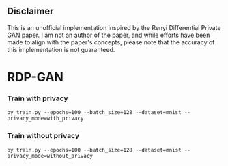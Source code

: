 ## Disclaimer
This is an unofficial implementation inspired by the Renyi Differential Private GAN paper. I am not an author of the paper, and while efforts have been made to align with the paper's concepts, please note that the accuracy of this implementation is not guaranteed.

# RDP-GAN 

### Train with privacy  
`py train.py --epochs=100 --batch_size=128 --dataset=mnist --privacy_mode=with_privacy`  

### Train without privacy   
`py train.py --epochs=100 --batch_size=128 --dataset=mnist --privacy_mode=without_privacy`  




